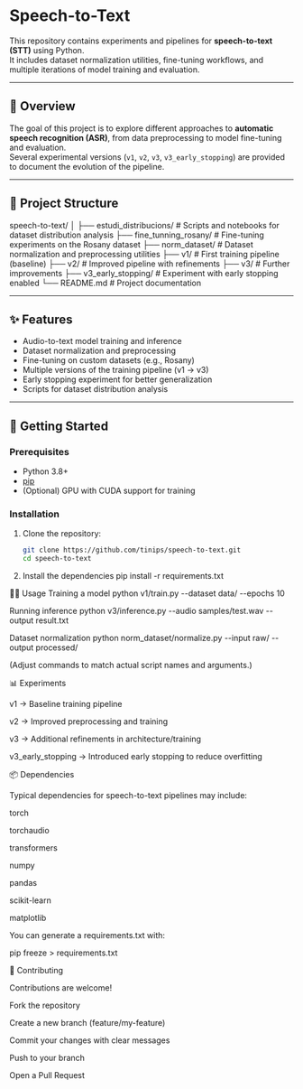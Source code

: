 # Speech-to-Text

This repository contains experiments and pipelines for **speech-to-text (STT)** using Python.  
It includes dataset normalization utilities, fine-tuning workflows, and multiple iterations of model training and evaluation.

---

## 📖 Overview

The goal of this project is to explore different approaches to **automatic speech recognition (ASR)**, from data preprocessing to model fine-tuning and evaluation.  
Several experimental versions (`v1`, `v2`, `v3`, `v3_early_stopping`) are provided to document the evolution of the pipeline.

---

## 📂 Project Structure

speech-to-text/
│
├── estudi_distribucions/ # Scripts and notebooks for dataset distribution analysis
├── fine_tunning_rosany/ # Fine-tuning experiments on the Rosany dataset
├── norm_dataset/ # Dataset normalization and preprocessing utilities
├── v1/ # First training pipeline (baseline)
├── v2/ # Improved pipeline with refinements
├── v3/ # Further improvements
├── v3_early_stopping/ # Experiment with early stopping enabled
└── README.md # Project documentation

---

## ✨ Features

- Audio-to-text model training and inference  
- Dataset normalization and preprocessing  
- Fine-tuning on custom datasets (e.g., Rosany)  
- Multiple versions of the training pipeline (v1 → v3)  
- Early stopping experiment for better generalization  
- Scripts for dataset distribution analysis  

---

## 🚀 Getting Started

### Prerequisites
- Python 3.8+  
- [pip](https://pip.pypa.io/en/stable/)  
- (Optional) GPU with CUDA support for training  

### Installation
1. Clone the repository:
   ```bash
   git clone https://github.com/tinips/speech-to-text.git
   cd speech-to-text
2. Install the dependencies
pip install -r requirements.txt

🧑‍💻 Usage
Training a model
python v1/train.py --dataset data/ --epochs 10

Running inference
python v3/inference.py --audio samples/test.wav --output result.txt

Dataset normalization
python norm_dataset/normalize.py --input raw/ --output processed/


(Adjust commands to match actual script names and arguments.)

📊 Experiments

v1 → Baseline training pipeline

v2 → Improved preprocessing and training

v3 → Additional refinements in architecture/training

v3_early_stopping → Introduced early stopping to reduce overfitting

📦 Dependencies

Typical dependencies for speech-to-text pipelines may include:

torch

torchaudio

transformers

numpy

pandas

scikit-learn

matplotlib

You can generate a requirements.txt with:

pip freeze > requirements.txt

🤝 Contributing

Contributions are welcome!

Fork the repository

Create a new branch (feature/my-feature)

Commit your changes with clear messages

Push to your branch

Open a Pull Request
